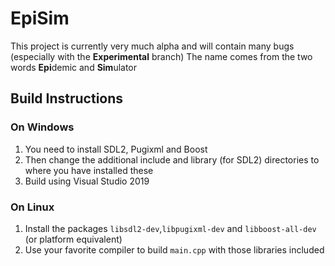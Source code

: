 # EpiSim
This project is currently very much alpha and will contain many bugs (especially with the **Experimental** branch)
The name comes from the two words **Epi**demic and **Sim**ulator
## Build Instructions
### On Windows

1. You need to install SDL2, Pugixml and Boost
2. Then change the additional include and library (for SDL2) directories to where you have installed these
3. Build using Visual Studio 2019

### On Linux
1. Install the packages `libsdl2-dev`,`libpugixml-dev` and `libboost-all-dev` (or platform equivalent) 
2. Use your favorite compiler to build `main.cpp` with those libraries included